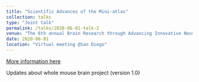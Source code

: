 ```yaml
---
title: "Scientific Advances of the Mini-atlas"
collection: talks
type: "Joint talk"
permalink: /talks/2020-06-01-talk-2
venue: "The 6th annual Brain Research through Advancing Innovative Neurotechnologies (BRAIN)® Initiative Investigators Meeting"
date: 2020-06-01
location: "Virtual meeting @San Diego"
---
```


[More information here](https://braininitiative.nih.gov/News-Events/event/6th-annual-brain-initiative-investigators-meeting)

Updates about whole mouse brain project (version 1.0)

